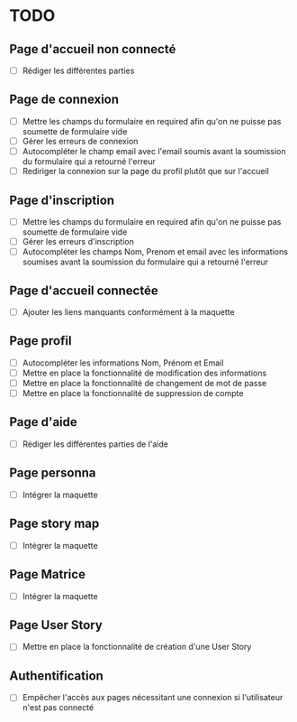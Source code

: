 # TODO



## Page d'accueil non connecté

- [ ] Rédiger les différentes parties

## Page de connexion

- [ ] Mettre les champs du formulaire en required afin qu'on ne puisse pas soumette de formulaire vide
- [ ] Gérer les erreurs de connexion
- [ ] Autocompléter le champ email avec l'email soumis avant la soumission du formulaire qui a retourné l'erreur
- [ ] Rediriger la connexion sur la page du profil plutôt que sur l'accueil

## Page d'inscription

- [ ] Mettre les champs du formulaire en required afin qu'on ne puisse pas soumette de formulaire vide
- [ ] Gérer les erreurs d'inscription
- [ ] Autocompléter les champs Nom, Prenom et email avec les informations soumises avant la soumission du formulaire qui a retourné l'erreur

## Page d'accueil connectée

- [ ] Ajouter les liens manquants conformément à la maquette

## Page profil

- [ ] Autocompléter les informations Nom, Prénom et Email
- [ ] Mettre en place la fonctionnalité de modification des informations
- [ ] Mettre en place la fonctionnalité de changement de mot de passe
- [ ] Mettre en place la fonctionnalité de suppression de compte

## Page d'aide

- [ ] Rédiger les différentes parties de l'aide

## Page personna

- [ ] Intégrer la maquette

## Page story map

- [ ] Intégrer la maquette

## Page Matrice

- [ ] Intégrer la maquette

## Page User Story

- [ ] Mettre en place la fonctionnalité de création d'une User Story

## Authentification 

- [ ] Empêcher l'accès aux pages nécessitant une connexion si l'utilisateur n'est pas connecté
